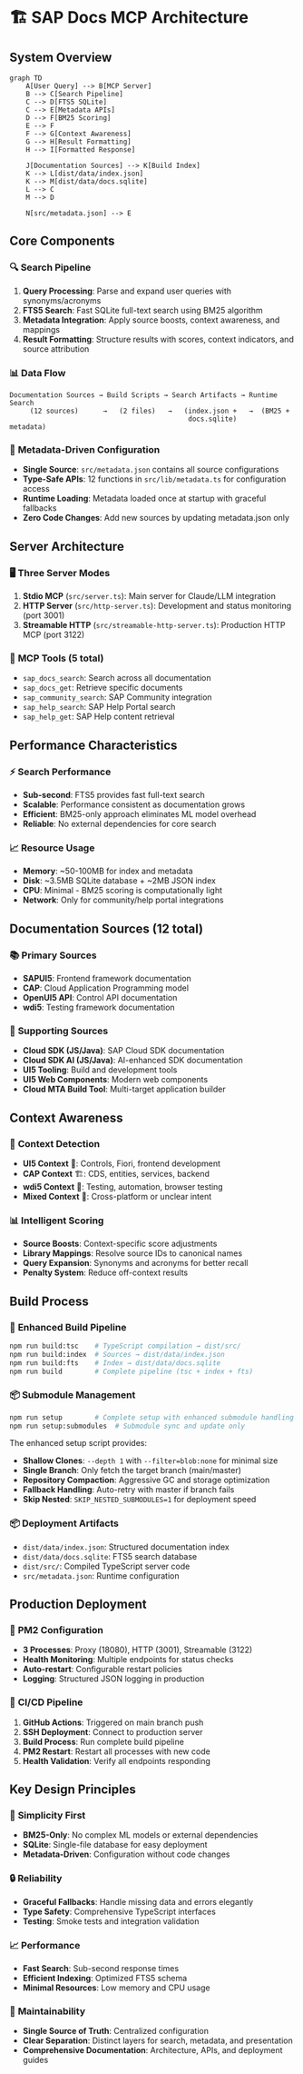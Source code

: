 # 🏗️ SAP Docs MCP Architecture

## System Overview

```mermaid
graph TD
    A[User Query] --> B[MCP Server]
    B --> C[Search Pipeline]
    C --> D[FTS5 SQLite]
    C --> E[Metadata APIs]
    D --> F[BM25 Scoring]
    E --> F
    F --> G[Context Awareness]
    G --> H[Result Formatting]
    H --> I[Formatted Response]
    
    J[Documentation Sources] --> K[Build Index]
    K --> L[dist/data/index.json]
    K --> M[dist/data/docs.sqlite]
    L --> C
    M --> D
    
    N[src/metadata.json] --> E
```

## Core Components

### 🔍 **Search Pipeline**
1. **Query Processing**: Parse and expand user queries with synonyms/acronyms
2. **FTS5 Search**: Fast SQLite full-text search using BM25 algorithm
3. **Metadata Integration**: Apply source boosts, context awareness, and mappings
4. **Result Formatting**: Structure results with scores, context indicators, and source attribution

### 📊 **Data Flow**
```
Documentation Sources → Build Scripts → Search Artifacts → Runtime Search
     (12 sources)      →   (2 files)   →   (index.json +   →  (BM25 + 
                                            docs.sqlite)        metadata)
```

### 🎯 **Metadata-Driven Configuration**
- **Single Source**: `src/metadata.json` contains all source configurations
- **Type-Safe APIs**: 12 functions in `src/lib/metadata.ts` for configuration access
- **Runtime Loading**: Metadata loaded once at startup with graceful fallbacks
- **Zero Code Changes**: Add new sources by updating metadata.json only

## Server Architecture

### 🖥️ **Three Server Modes**
1. **Stdio MCP** (`src/server.ts`): Main server for Claude/LLM integration
2. **HTTP Server** (`src/http-server.ts`): Development and status monitoring (port 3001)
3. **Streamable HTTP** (`src/streamable-http-server.ts`): Production HTTP MCP (port 3122)

### 🔧 **MCP Tools (5 total)**
- `sap_docs_search`: Search across all documentation
- `sap_docs_get`: Retrieve specific documents
- `sap_community_search`: SAP Community integration
- `sap_help_search`: SAP Help Portal search
- `sap_help_get`: SAP Help content retrieval

## Performance Characteristics

### ⚡ **Search Performance**
- **Sub-second**: FTS5 provides fast full-text search
- **Scalable**: Performance consistent as documentation grows
- **Efficient**: BM25-only approach eliminates ML model overhead
- **Reliable**: No external dependencies for core search

### 📈 **Resource Usage**
- **Memory**: ~50-100MB for index and metadata
- **Disk**: ~3.5MB SQLite database + ~2MB JSON index
- **CPU**: Minimal - BM25 scoring is computationally light
- **Network**: Only for community/help portal integrations

## Documentation Sources (12 total)

### 📚 **Primary Sources**
- **SAPUI5**: Frontend framework documentation
- **CAP**: Cloud Application Programming model
- **OpenUI5 API**: Control API documentation
- **wdi5**: Testing framework documentation

### 🔧 **Supporting Sources**
- **Cloud SDK (JS/Java)**: SAP Cloud SDK documentation
- **Cloud SDK AI (JS/Java)**: AI-enhanced SDK documentation
- **UI5 Tooling**: Build and development tools
- **UI5 Web Components**: Modern web components
- **Cloud MTA Build Tool**: Multi-target application builder

## Context Awareness

### 🎯 **Context Detection**
- **UI5 Context** 🎨: Controls, Fiori, frontend development
- **CAP Context** 🏗️: CDS, entities, services, backend
- **wdi5 Context** 🧪: Testing, automation, browser testing
- **Mixed Context** 🔀: Cross-platform or unclear intent

### 📊 **Intelligent Scoring**
- **Source Boosts**: Context-specific score adjustments
- **Library Mappings**: Resolve source IDs to canonical names
- **Query Expansion**: Synonyms and acronyms for better recall
- **Penalty System**: Reduce off-context results

## Build Process

### 🔨 **Enhanced Build Pipeline**
```bash
npm run build:tsc    # TypeScript compilation → dist/src/
npm run build:index  # Sources → dist/data/index.json
npm run build:fts    # Index → dist/data/docs.sqlite  
npm run build        # Complete pipeline (tsc + index + fts)
```

### 📦 **Submodule Management**
```bash
npm run setup        # Complete setup with enhanced submodule handling
npm run setup:submodules  # Submodule sync and update only
```

The enhanced setup script provides:
- **Shallow Clones**: `--depth 1` with `--filter=blob:none` for minimal size
- **Single Branch**: Only fetch the target branch (main/master)
- **Repository Compaction**: Aggressive GC and storage optimization  
- **Fallback Handling**: Auto-retry with master if branch fails
- **Skip Nested**: `SKIP_NESTED_SUBMODULES=1` for deployment speed

### 📦 **Deployment Artifacts**
- `dist/data/index.json`: Structured documentation index
- `dist/data/docs.sqlite`: FTS5 search database
- `dist/src/`: Compiled TypeScript server code
- `src/metadata.json`: Runtime configuration

## Production Deployment

### 🚀 **PM2 Configuration**
- **3 Processes**: Proxy (18080), HTTP (3001), Streamable (3122)
- **Health Monitoring**: Multiple endpoints for status checks
- **Auto-restart**: Configurable restart policies
- **Logging**: Structured JSON logging in production

### 🔄 **CI/CD Pipeline**
1. **GitHub Actions**: Triggered on main branch push
2. **SSH Deployment**: Connect to production server
3. **Build Process**: Run complete build pipeline
4. **PM2 Restart**: Restart all processes with new code
5. **Health Validation**: Verify all endpoints responding

## Key Design Principles

### 🎯 **Simplicity First**
- **BM25-Only**: No complex ML models or external dependencies
- **SQLite**: Single-file database for easy deployment
- **Metadata-Driven**: Configuration without code changes

### 🔒 **Reliability**
- **Graceful Fallbacks**: Handle missing data and errors elegantly
- **Type Safety**: Comprehensive TypeScript interfaces
- **Testing**: Smoke tests and integration validation

### 📈 **Performance**
- **Fast Search**: Sub-second response times
- **Efficient Indexing**: Optimized FTS5 schema
- **Minimal Resources**: Low memory and CPU usage

### 🔧 **Maintainability**
- **Single Source of Truth**: Centralized configuration
- **Clear Separation**: Distinct layers for search, metadata, and presentation
- **Comprehensive Documentation**: Architecture, APIs, and deployment guides
